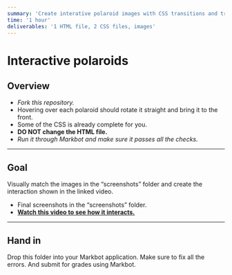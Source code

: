 ```yaml
---
summary: 'Create interative polaroid images with CSS transitions and transforms.'
time: '1 hour'
deliverables: '1 HTML file, 2 CSS files, images'
---
```


# Interactive polaroids

## Overview

- *Fork this repository.*
- Hovering over each polaroid should rotate it straight and bring it to the front.
- Some of the CSS is already complete for you.
- **DO NOT change the HTML file.**
- *Run it through Markbot and make sure it passes all the checks.*

---

## Goal

Visually match the images in the “screenshots” folder and create the interaction shown in the linked video.

- Final screenshots in the “screenshots” folder.
- [**Watch this video to see how it interacts.**](https://videos.learntheweb.courses/playlists/web-dev-3/interactive-polaroids.mp4)

---

## Hand in

Drop this folder into your Markbot application. Make sure to fix all the errors. And submit for grades using Markbot.
